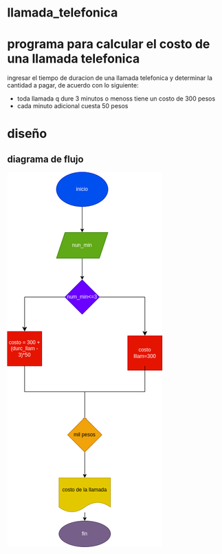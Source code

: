 # llamada_telefonica
# programa para calcular el costo de una llamada telefonica

ingresar el tiempo de duracion de una llamada telefonica y determinar la cantidad a pagar, de acuerdo con lo siguiente:
- toda llamada q dure 3 minutos o menoss tiene un costo de 300 pesos
- cada minuto adicional cuesta 50 pesos
# diseño
## diagrama de flujo
![diagrama de flujo](diagrama.png "Diagrama de flujo")
